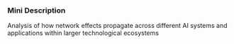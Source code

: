### Mini Description

Analysis of how network effects propagate across different AI systems and applications within larger technological ecosystems
